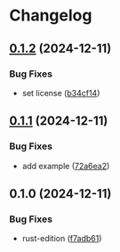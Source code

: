 # Changelog

## [0.1.2](https://github.com/cedricziel/baserow-rs/compare/v0.1.1...v0.1.2) (2024-12-11)


### Bug Fixes

* set license ([b34cf14](https://github.com/cedricziel/baserow-rs/commit/b34cf1453754105133849353b70a5b7b03019118))

## [0.1.1](https://github.com/cedricziel/baserow-rs/compare/v0.1.0...v0.1.1) (2024-12-11)


### Bug Fixes

* add example ([72a6ea2](https://github.com/cedricziel/baserow-rs/commit/72a6ea2ec5efd7d7a74be74a9bea637652229c8f))

## 0.1.0 (2024-12-11)


### Bug Fixes

* rust-edition ([f7adb61](https://github.com/cedricziel/baserow-rs/commit/f7adb61b642d3515c726fae3405259be91b342e3))
